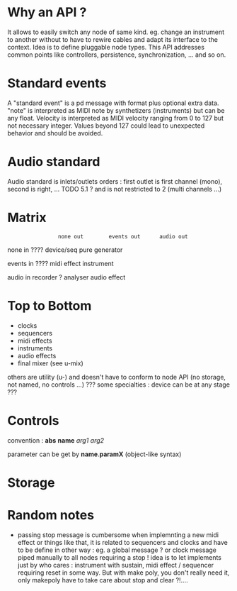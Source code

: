 
# Why an API ? 

It allows to easily switch any node of same kind. eg. change an instrument to another without to have to rewire cables and adapt its interface to the context. Idea is to define pluggable node types. This API addresses common points like controllers, persistence, synchronization, ... and so on.

# Standard events

A "standard event" is a pd message with format <note> <velocity> plus optional extra data. "note" is interpreted as MIDI note by synthetizers (instruments) but can be any float. Velocity is interpreted as MIDI velocity ranging from 0 to 127 but not necessary integer. Values beyond 127 could lead to unexpected behavior and should be avoided.

# Audio standard

Audio standard is inlets/outlets orders : first outlet is first channel (mono), second is right, ... TODO 5.1 ? and is not restricted to 2 (multi channels ...)

# Matrix

					none out 		events out		audio out

none in 			  ????			device/seq		pure generator

events in 				????		midi effect		instrument

audio in 			recorder ?		analyser		audio effect


# Top to Bottom

* clocks
* sequencers
* midi effects
* instruments
* audio effects
* final mixer (see u-mix)

others are utility (u-) and doesn't have to conform to node API (no storage, not named, no controls ...) ???
some specialties : device can be at any stage ???

# Controls

convention : **abs** **name** *arg1* *arg2*

parameter can be get by **name**.**paramX** (object-like syntax)

# Storage


# Random notes

* passing stop message is cumbersome when implemnting a new midi effect or things like that, it is related to sequencers and clocks and have to be define in other way : eg. a global message ? or clock message piped manually to all nodes requiring a stop !
idea is to let implements just by who cares : instrument with sustain, midi effect / sequencer requiring reset in some way.
But with make poly, you don't really need it, only makepoly have to take care about stop and clear ?!....


